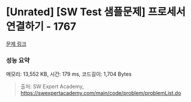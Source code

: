 # [Unrated] [SW Test 샘플문제] 프로세서 연결하기 - 1767 

[문제 링크](https://swexpertacademy.com/main/code/problem/problemDetail.do?contestProbId=AV4suNtaXFEDFAUf) 

### 성능 요약

메모리: 13,552 KB, 시간: 179 ms, 코드길이: 1,704 Bytes



> 출처: SW Expert Academy, https://swexpertacademy.com/main/code/problem/problemList.do